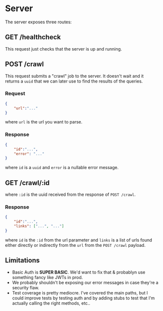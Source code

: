 # Server

The server exposes three routes:

## GET /healthcheck

This request just checks that the server is up and running.

## POST /crawl

This request submits a "crawl" job to the server. It doesn't wait and it returns a `uuid` that we can later use to find the results of the queries.

### Request

``` json
{
    "url":"..."
}
```

where `url` is the url you want to parse.

### Response

``` json
{
    "id":"...",
    "error": "..."
}
```

where `id` is a `uuid` and
`error` is a nullable error message.

## GET /crawl/:id

where `:id` is the uuid received from the response of `POST /crawl`.

### Response

``` json
{
    "id":"...",
    "links": ["...", "..."]
}
```

where `id` is the `:id` from the url parameter and
`links` is a list of urls found either directly or indirectly from the `url` from the `POST /crawl` payload.


## Limitations

- Basic Auth is **SUPER BASIC**. We'd want to fix that & probablyn  use something fancy like JWTs in prod.
- We probably shouldn't be exposing our error messages in case they're a security flaw.
- Test coverage is pretty mediocre. I've covered the main paths, but I could improve tests by testing auth and by adding stubs to test that I'm actually calling the right methods, etc..
